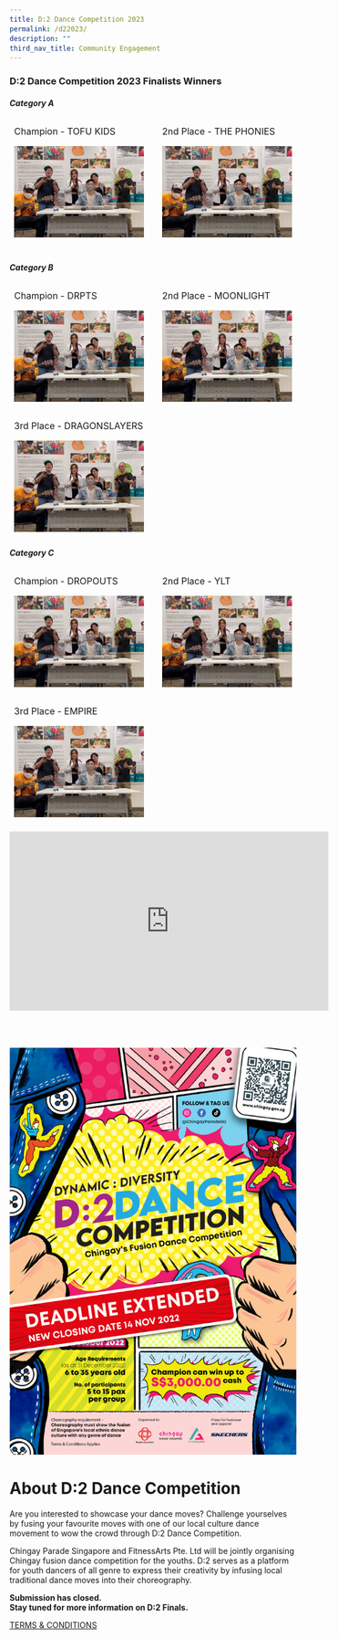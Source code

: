 ```yaml
---
title: D:2 Dance Competition 2023
permalink: /d22023/
description: ""
third_nav_title: Community Engagement
---
```

<h3><strong>D:2 Dance Competition 2023 Finalists Winners </strong></h3>

<h5><strong>Category A</strong></h5>
<div style="display: grid; grid-template-columns: repeat(auto-fit, minmax(228px, 1fr)); gap:1rem; padding:0px">
	
<div style="display: block; overflow:hidden; text-decoration: none;  max-width: 20rem;">
	<div style= "font-size: 1rem; font-weight: ; padding:.5rem;"> Champion - TOFU KIDS </div><div style="min-height:10rem; max-height:10rem; overflow:hidden; padding:.5rem;"><img style="min-height:10rem; object-fit: cover; position:relative; top:rem;" src="/images/WGT23/IG/I1.png"></div></div>

<div style="display: block; overflow:hidden; text-decoration: none;  max-width: 20rem;">
	<div style= "font-size: 1rem; font-weight: ; padding:.5rem;">2nd Place - THE PHONIES</div><div style="min-height:10rem; max-height:10rem; overflow:hidden; padding:.5rem;"><img style="min-height:10rem; object-fit: cover; position:relative; top:rem;" src="/images/WGT23/IG/I1.png"></div></div>

<div style="display: block; overflow:hidden; text-decoration: none;  max-width: 20rem;"></div>
</div>


<h5><strong>Category B </strong></h5>

<div style="display: grid; grid-template-columns: repeat(auto-fit, minmax(228px, 1fr)); gap:1rem; padding:0px">

<div style="display: block; overflow:hidden; text-decoration: none;  max-width: 20rem;">
	<div style= "font-size: 1rem; font-weight: ; padding:.5rem;"> Champion - DRPTS </div><div style="min-height:10rem; max-height:10rem; overflow:hidden; padding:.5rem;"><img style="min-height:10rem; object-fit: cover; position:relative; top:rem;" src="/images/WGT23/IG/I1.png"></div></div>

<div style="display: block; overflow:hidden; text-decoration: none;  max-width: 20rem;">
<div style= "font-size: 1rem; font-weight: ; padding:.5rem;">2nd Place - MOONLIGHT </div><div style="min-height:10rem; max-height:10rem; overflow:hidden; padding:.5rem;"><img style="min-height:10rem; object-fit: cover; position:relative; top:rem;" src="/images/WGT23/IG/I1.png"></div></div>

<div style="display: block; overflow:hidden; text-decoration: none;  max-width: 20rem;">
	<div style= "font-size: 1rem; font-weight: ; padding:.5rem;">3rd Place - DRAGONSLAYERS </div><div style="min-height:10rem; max-height:10rem; overflow:hidden; padding:.5rem;"><img style="min-height:10rem; object-fit: cover; position:relative; top:rem;" src="/images/WGT23/IG/I1.png"></div></div>
</div>


<h5><strong>Category C</strong></h5>

<div style="display: grid; grid-template-columns: repeat(auto-fit, minmax(228px, 1fr)); gap:1rem; padding:0px">

<div style="display: block; overflow:hidden; text-decoration: none;  max-width: 20rem;">
	<div style= "font-size: 1rem; font-weight: ; padding:.5rem;"> Champion - DROPOUTS </div><div style="min-height:10rem; max-height:10rem; overflow:hidden; padding:.5rem;"><img style="min-height:10rem; object-fit: cover; position:relative; top:rem;" src="/images/WGT23/IG/I1.png"></div></div>

<div style="display: block; overflow:hidden; text-decoration: none;  max-width: 20rem;">
<div style= "font-size: 1rem; font-weight: ; padding:.5rem;">2nd Place - YLT </div><div style="min-height:10rem; max-height:10rem; overflow:hidden; padding:.5rem;"><img style="min-height:10rem; object-fit: cover; position:relative; top:rem;" src="/images/WGT23/IG/I1.png"></div></div>

<div style="display: block; overflow:hidden; text-decoration: none;  max-width: 20rem;">
	<div style= "font-size: 1rem; font-weight: ; padding:.5rem;">3rd Place - EMPIRE </div><div style="min-height:10rem; max-height:10rem; overflow:hidden; padding:.5rem;"><img style="min-height:10rem; object-fit: cover; position:relative; top:rem;" src="/images/WGT23/IG/I1.png"></div></div>
</div>
<br>
<div>
<iframe src="https://www.facebook.com/plugins/video.php?height=314&href=https%3A%2F%2Fwww.facebook.com%2Fchingayparadesg%2Fvideos%2F921946405457093%2F&show_text=false&width=560&t=0" width="560" height="314" style="border:none;overflow:hidden" scrolling="no" frameborder="0" allowfullscreen="true" allow="autoplay; clipboard-write; encrypted-media; picture-in-picture; web-share" allowFullScreen="true"></iframe>
</div>

<br><br>

![EDM for D2 Dance Competition 2023](/images/D2-Extended-EDM.jpg)


# About D:2 Dance Competition

Are you interested to showcase your dance moves? Challenge yourselves by fusing your favourite moves with one of our local culture dance movement to wow the crowd through D:2 Dance Competition.

Chingay Parade Singapore and FitnessArts Pte. Ltd will be jointly organising Chingay fusion dance competition for the youths. D:2 serves as a platform for youth dancers of all genre to express their creativity by infusing local traditional dance moves into their choreography.


**Submission has closed.  
Stay tuned for more information on D:2 Finals.**

[TERMS & CONDITIONS](/files/D2%20Dance%20Competition%20TCs%20Chingay%202023.pdf)